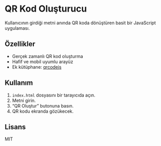 # QR Kod Oluşturucu

Kullanıcının girdiği metni anında QR koda dönüştüren basit bir JavaScript uygulaması.

## Özellikler
- Gerçek zamanlı QR kod oluşturma
- Hafif ve mobil uyumlu arayüz
- Ek kütüphane: [qrcodejs](https://github.com/davidshimjs/qrcodejs)

## Kullanım
1. `index.html` dosyasını bir tarayıcıda açın.
2. Metni girin.
3. “QR Oluştur” butonuna basın.
4. QR kodu ekranda gözükecek.

## Lisans
MIT
